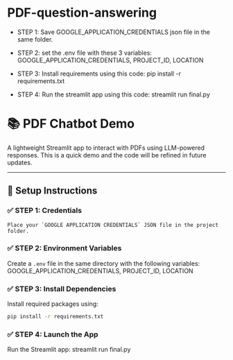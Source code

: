 # PDF-question-answering

- STEP 1:
  Save GOOGLE_APPLICATION_CREDENTIALS json file in the same folder.
  
- STEP 2:
  set the .env file with these 3 variables:
  GOOGLE_APPLICATION_CREDENTIALS, PROJECT_ID, LOCATION

- STEP 3:
  Install requirements using this code:
  pip install -r requirements.txt

- STEP 4:
  Run the streamlit app using this code:
  streamlit run final.py



# 📚 PDF Chatbot Demo

A lightweight Streamlit app to interact with PDFs using LLM-powered responses. 
This is a quick demo and the code will be refined in future updates.

---

## 🚀 Setup Instructions

### ✅ STEP 1: Credentials
    Place your `GOOGLE APPLICATION CREDENTIALS` JSON file in the project folder.

### ✅ STEP 2: Environment Variables
Create a `.env` file in the same directory with the following variables:
GOOGLE_APPLICATION_CREDENTIALS, PROJECT_ID, LOCATION

### ✅ STEP 3: Install Dependencies
Install required packages using:

```bash
pip install -r requirements.txt
```

### ✅ STEP 4: Launch the App
Run the Streamlit app:
streamlit run final.py
